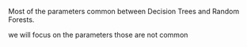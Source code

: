 Most of the parameters common between Decision Trees and Random Forests.

we will focus on the parameters those are not common

